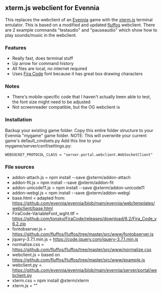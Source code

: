 ## xterm.js webclient for Evennia
This replaces the webclient of an [Evennia](https://github.com/evennia/evennia/tree/main) game with the [xterm.js](https://github.com/xtermjs/xterm.js) terminal emulator.
This is based on a modified and updated [fluffos](https://github.com/fluffos/fluffos/tree/master/src/www) webclient.
There are 2 example commands "testaudio" and "pauseaudio" which show how to play sounds/music in the webclient.

### Features
- Really fast, does terminal stuff
- Up arrow for command history
- All files are local, no internet required
- Uses [Fira Code](https://github.com/tonsky/FiraCode) font because it has great box drawing characters

### Notes
- There's mobile-specific code that I haven't actually been able to test, the font size might need to be adjusted
- Not screenreader compatible, but the OG webclient is

### Installation
Backup your existing game folder.
Copy this entire folder structure to your Evennia "mygame" game folder.
NOTE: This will overwrite your current game's default_cmdsets.py
Add this line to your mygame/server/conf/settings.py:

`WEBSOCKET_PROTOCOL_CLASS = "server.portal.webclient.WebSocketClient"`

### File sources
- addon-attach.js = npm install --save @xterm/addon-attach
- addon-fit.js = npm install --save @xterm/addon-fit
- addon-unicode11.js = npm install --save @xterm/addon-unicode11
- addon-webgl.js = npm install --save @xterm/addon-webgl
- base.html = adapted from: https://github.com/evennia/evennia/blob/main/evennia/web/templates/webclient/base.html
- FiraCode-VariableFont_wght.ttf = https://github.com/tonsky/FiraCode/releases/download/6.2/Fira_Code_v6.2.zip
- fontobserver.js = https://github.com/fluffos/fluffos/tree/master/src/www/fontobserver.js
- jquery-3.7.1.min.js = https://code.jquery.com/jquery-3.7.1.min.js
- normalize.css = https://github.com/fluffos/fluffos/tree/master/src/www/normalize.css
- webclient.js = based on https://github.com/fluffos/fluffos/tree/master/src/www/example.js
- webclient.py = https://github.com/evennia/evennia/blob/main/evennia/server/portal/webclient.py
- xterm.css = npm install @xterm/xterm
- xterm.js = ""